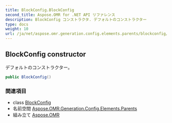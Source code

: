 ```yaml
---
title: BlockConfig.BlockConfig
second_title: Aspose.OMR for .NET API リファレンス
description: BlockConfig コンストラクタ. デフォルトのコンストラクター
type: docs
weight: 10
url: /ja/net/aspose.omr.generation.config.elements.parents/blockconfig/blockconfig/
---
```

## BlockConfig constructor

デフォルトのコンストラクター。

```csharp
public BlockConfig()
```

### 関連項目

* class [BlockConfig](../)
* 名前空間 [Aspose.OMR.Generation.Config.Elements.Parents](../../blockconfig/)
* 組み立て [Aspose.OMR](../../../)


